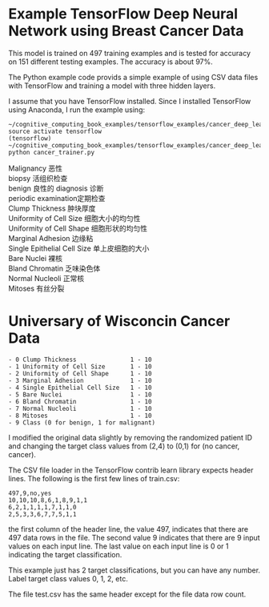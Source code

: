 # Example TensorFlow Deep Neural Network using Breast Cancer Data

This model is trained on 497 training examples and is tested for accuracy on 151 different testing examples. The accuracy is about 97%.

The Python example code provids a simple example of using CSV data files with TensorFlow and training a model with three hidden layers.

I assume that you have TensorFlow installed. Since I installed TensorFlow
using Anaconda, I run the example using:

````````
~/cognitive_computing_book_examples/tensorflow_examples/cancer_deep_learning_model$ source activate tensorflow
(tensorflow) ~/cognitive_computing_book_examples/tensorflow_examples/cancer_deep_learning_model$ python cancer_trainer.py
````````

Malignancy 恶性   
biopsy 活组织检查   
benign 良性的 
diagnosis 诊断  
periodic examination定期检查    
Clump Thickness    肿块厚度     
Uniformity of Cell Size   细胞大小的均匀性    
Uniformity of Cell Shape 细胞形状的均匀性      
Marginal Adhesion   边缘粘      
Single Epithelial Cell Size  单上皮细胞的大小    
Bare Nuclei    裸核      
Bland Chromatin  乏味染色体     
Normal Nucleoli  正常核     
Mitoses 有丝分裂
# Universary of Wisconcin Cancer Data

````````
- 0 Clump Thickness               1 - 10
- 1 Uniformity of Cell Size       1 - 10
- 2 Uniformity of Cell Shape      1 - 10
- 3 Marginal Adhesion             1 - 10
- 4 Single Epithelial Cell Size   1 - 10
- 5 Bare Nuclei                   1 - 10
- 6 Bland Chromatin               1 - 10
- 7 Normal Nucleoli               1 - 10
- 8 Mitoses                       1 - 10
- 9 Class (0 for benign, 1 for malignant)
````````

I modified the original data slightly by removing the randomized patient ID and changing the target class values from (2,4) to (0,1) for (no cancer, cancer).

The CSV file loader in the TensorFlow contrib learn library expects header lines. The following is the first few lines of train.csv:

````````
497,9,no,yes
10,10,10,8,6,1,8,9,1,1
6,2,1,1,1,1,7,1,1,0
2,5,3,3,6,7,7,5,1,1
````````

the first column of the header line, the value 497, indicates that there are 497 data rows in the file. The second value 9 indicates that there are 9 input values on each input line. The last value on each input line is 0 or 1 indicating the target classification.

This example just has 2 target classifications, but you can have any number. Label target class values 0, 1, 2, etc.

The file test.csv has the same header except for the file data row count.
